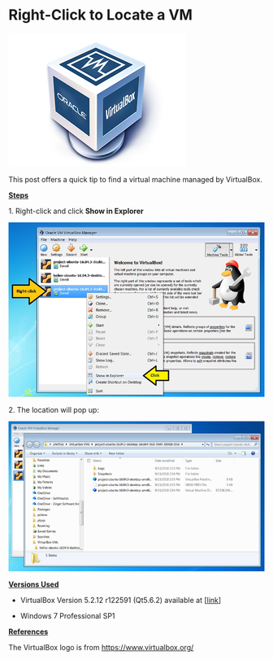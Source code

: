 # Right-Click to Locate a VM

![virtualbox_logo_1](virtualbox_logo_1.png)

This post offers a quick tip to find a virtual machine managed by VirtualBox.

**<u><span>Steps</span></u>**

1\. Right-click and click **Show in Explorer**

![show_in_explorer_2](show_in_explorer_2.png)

2\. The location will pop up:

![virtual_machine_in_file_explorer_3](virtual_machine_in_file_explorer_3.png)

**<u><span>Versions Used</span></u>**

-   VirtualBox Version 5.2.12 r122591 (Qt5.6.2) available at \[[<u><span>link</span></u>](https://download.virtualbox.org/virtualbox/5.2.12/VirtualBox-5.2.12-122591-Win.exe)\]
    
-   Windows 7 Professional SP1
    

**<u><span>References</span></u>**

The VirtualBox logo is from [<u><span>https://www.virtualbox.org/</span></u>](https://www.virtualbox.org/)